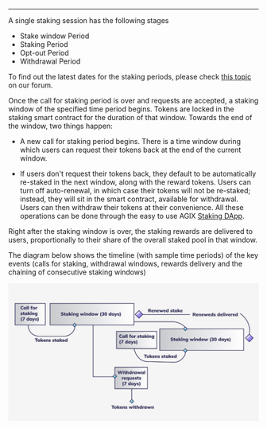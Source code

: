 <!-- ---
# Page settings
layout: default
keywords: staking, ethereum
comments: false
title: Ethereum stake timeline
description: Ethereum stake timeline

# Micro navigation
micro_nav: true -->

---

A single staking session has the following stages

* Stake window Period
* Staking Period
* Opt-out Period
* Withdrawal Period

To find out the latest dates for the staking periods, please check <a href="https://community.singularitynet.io/t/staking-dates-9-march-2021-16-may-2021/3592">this topic</a> on our forum. 

Once the call for staking period is over and requests are accepted, a staking window of the specified time period begins. Tokens are locked in the staking smart contract for the duration of that window.  Towards the end of the window, two things happen:

* A new call for staking period begins. There is a time window during which users can request their tokens back at the end of the current window. 

* If users don't request their tokens back, they default to be automatically re-staked in the next window, along with the reward tokens. Users can turn off auto-renewal, in which case their tokens will not be re-staked; instead, they will sit in the smart contract, available for withdrawal. Users can then withdraw their tokens at their convenience. All these operations can be done through the easy to use AGIX <a href="https://staking.singularitynet.io" target="_blank">Staking DApp</a>.

Right after the staking window is over, the staking rewards are delivered to users, proportionally to their share of the overall staked pool in that window. 

The diagram below shows the timeline (with sample time periods) of the key events (calls for staking, withdrawal windows, rewards delivery and the chaining of consecutive staking windows)

![staking](/public/assets/images/products/Staking/staking_sequence.jpg)

